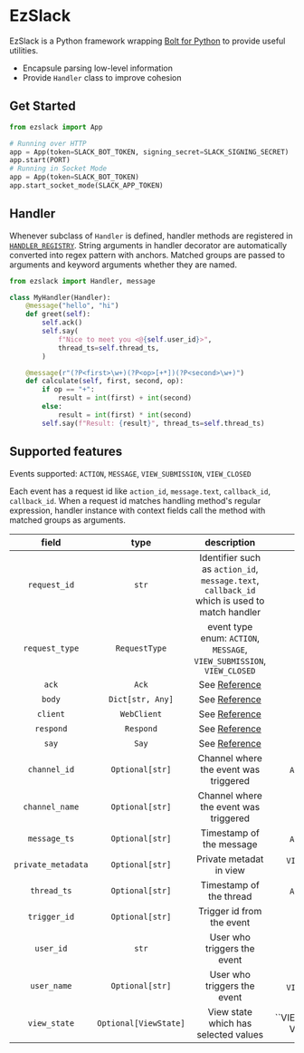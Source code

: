 # EzSlack

EzSlack is a Python framework wrapping [Bolt for Python](https://github.com/slackapi/bolt-python) to provide useful utilities.

- Encapsule parsing low-level information
- Provide `Handler` class to improve cohesion

## Get Started

```python
from ezslack import App

# Running over HTTP
app = App(token=SLACK_BOT_TOKEN, signing_secret=SLACK_SIGNING_SECRET)
app.start(PORT)
# Running in Socket Mode
app = App(token=SLACK_BOT_TOKEN)
app.start_socket_mode(SLACK_APP_TOKEN)
```

## Handler

Whenever subclass of `Handler` is defined, handler methods are registered in [`HANDLER_REGISTRY`](ezslack/handler.py#L44). String arguments in handler decorator are automatically converted into regex pattern with anchors. Matched groups are passed to arguments and keyword arguments whether they are named.

```python
from ezslack import Handler, message

class MyHandler(Handler):
    @message("hello", "hi")
    def greet(self):
        self.ack()
        self.say(
            f"Nice to meet you <@{self.user_id}>",
            thread_ts=self.thread_ts,
        )

    @message(r"(?P<first>\w+)(?P<op>[+*])(?P<second>\w+)")
    def calculate(self, first, second, op):
        if op == "+":
            result = int(first) + int(second)
        else:
            result = int(first) * int(second)
        self.say(f"Result: {result}", thread_ts=self.thread_ts)
```

## Supported features

Events supported: `ACTION`, `MESSAGE`, `VIEW_SUBMISSION`, `VIEW_CLOSED`

Each event has a request id like `action_id`, `message.text`, `callback_id`, `callback_id`. When a request id matches handling method's regular expression, handler instance with context fields call the method with matched groups as arguments.

|       field        |         type          |                                         description                                          |                   event                    |
| :----------------: | :-------------------: | :------------------------------------------------------------------------------------------: | :----------------------------------------: |
|    `request_id`    |         `str`         | Identifier such as `action_id`, `message.text`, `callback_id` which is used to match handler |                     -                      |
|   `request_type`   |     `RequestType`     |            event type enum: `ACTION`, `MESSAGE`, `VIEW_SUBMISSION`, `VIEW_CLOSED`            |                     -                      |
|       `ack`        |         `Ack`         |        See [Reference](https://github.com/slackapi/bolt-python#making-things-happen)         |                     -                      |
|       `body`       |   `Dict[str, Any]`    |        See  [Reference](https://github.com/slackapi/bolt-python#making-things-happen)        |                     -                      |
|      `client`      |      `WebClient`      |        See  [Reference](https://github.com/slackapi/bolt-python#making-things-happen)        |                     -                      |
|     `respond`      |       `Respond`       |        See  [Reference](https://github.com/slackapi/bolt-python#making-things-happen)        |                     -                      |
|       `say`        |         `Say`         |        See  [Reference](https://github.com/slackapi/bolt-python#making-things-happen)        |                     -                      |
|    `channel_id`    |    `Optional[str]`    |                            Channel where the event was triggered                             |            `ACTION`, `MESSAGE`             |
|   `channel_name`   |    `Optional[str]`    |                            Channel where the event was triggered                             |                 `MESSAGE`                  |
|    `message_ts`    |    `Optional[str]`    |                                   Timestamp of the message                                   |            `ACTION`, `MESSAGE`             |
| `private_metadata` |    `Optional[str]`    |                                   Private metadat in view                                    |      `VIEW_SUBMISSION`, `VIEW_CLOSED`      |
|    `thread_ts`     |    `Optional[str]`    |                                   Timestamp of the thread                                    |            `ACTION`, `MESSAGE`             |
|    `trigger_id`    |    `Optional[str]`    |                                  Trigger id from the event                                   |                  `ACTION`                  |
|     `user_id`      |         `str`         |                                 User who triggers the event                                  |                     -                      |
|    `user_name`     |    `Optional[str]`    |                                 User who triggers the event                                  | `ACTION`, `VIEW_SUBMISSION`, `VIEW_CLOSED` |
|    `view_state`    | `Optional[ViewState]` |                             View state which has selected values                             |     ``VIEW_SUBMISSION`, `VIEW_CLOSED`      |
